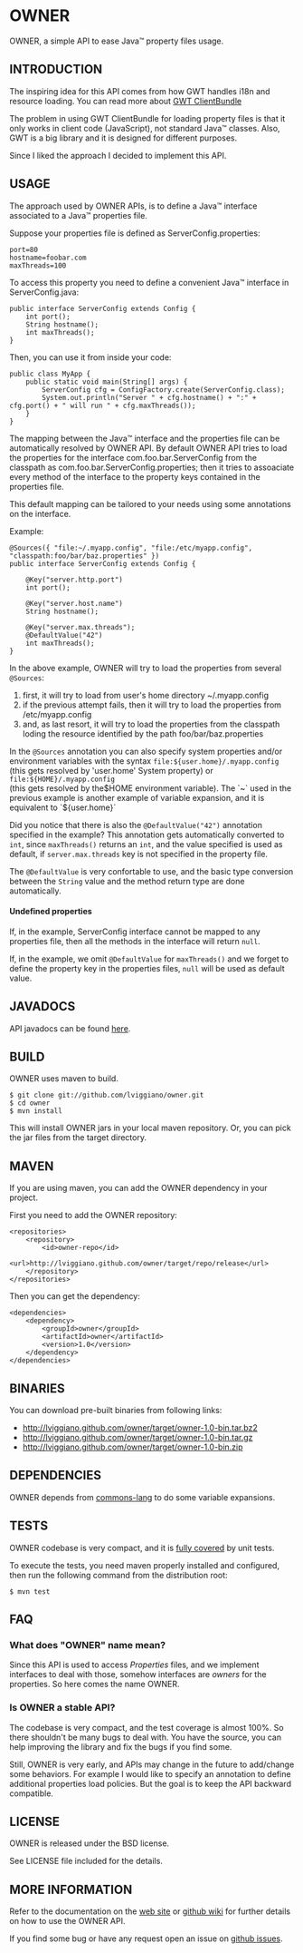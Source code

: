 OWNER
=====

OWNER, a simple API to ease Java™ property files usage.

INTRODUCTION
------------

The inspiring idea for this API comes from how GWT handles i18n and resource loading.
You can read more about [GWT ClientBundle][1]

The problem in using GWT ClientBundle for loading property files is that it only works in client code (JavaScript), 
not standard Java™ classes.
Also, GWT is a big library and it is designed for different purposes. 

Since I liked the approach I decided to implement this API.

[1]: https://developers.google.com/web-toolkit/doc/latest/DevGuideClientBundle

USAGE
-----

The approach used by OWNER APIs, is to define a Java™ interface associated to a Java™ properties file.

Suppose your properties file is defined as ServerConfig.properties:

    port=80
    hostname=foobar.com
    maxThreads=100
    
To access this property you need to define a convenient Java™ interface in ServerConfig.java:

    public interface ServerConfig extends Config {
        int port();
        String hostname();
        int maxThreads();
    }
    
Then, you can use it from inside your code:

    public class MyApp {    
        public static void main(String[] args) {
            ServerConfig cfg = ConfigFactory.create(ServerConfig.class);
            System.out.println("Server " + cfg.hostname() + ":" + cfg.port() + " will run " + cfg.maxThreads());
        }
    }

The mapping between the Java™ interface and the properties file can be automatically resolved by OWNER API.
By default OWNER API tries to load the properties for the interface com.foo.bar.ServerConfig from the classpath as
com.foo.bar.ServerConfig.properties; then it tries to assoaciate every method of the interface to the property keys 
contained in the properties file.

This default mapping can be tailored to your needs using some annotations on the interface. 

Example:

    @Sources({ "file:~/.myapp.config", "file:/etc/myapp.config", "classpath:foo/bar/baz.properties" })
    public interface ServerConfig extends Config {
        
        @Key("server.http.port")
        int port();
        
        @Key("server.host.name")
        String hostname();
        
        @Key("server.max.threads");
        @DefaultValue("42")
        int maxThreads();
    }

In the above example, OWNER will try to load the properties from several `@Sources`:

 1. first, it will try to load from user's home directory ~/.myapp.config
 2. if the previous attempt fails, then it will try to load the properties from /etc/myapp.config
 3. and, as last resort, it will try to load the properties from the classpath loding the resource identified by the path foo/bar/baz.properties

In the `@Sources` annotation you can also specify system properties and/or environment variables with the syntax 
`file:${user.home}/.myapp.config` (this gets resolved by 'user.home' System property) or `file:${HOME}/.myapp.config`  
(this gets resolved by the$HOME environment variable). The `~` used in the previous example is another example of 
variable expansion, and it is equivalent to `${user.home}`

Did you notice that there is also the `@DefaultValue("42")` annotation specified in the example?
This annotation gets automatically converted to `int`, since `maxThreads()` returns an `int`, and the value specified is 
used as default, if `server.max.threads` key is not specified in the property file.

The `@DefaultValue` is very confortable to use, and the basic type conversion between the `String` value and the method 
return type are done automatically.

#### Undefined properties 

If, in the example, ServerConfig interface cannot be mapped to any properties file, then all the methods in the interface 
will return `null`.

If, in the example, we omit `@DefaultValue` for `maxThreads()` and we forget to define the property key in the properties 
files, `null` will be used as default value.

JAVADOCS
--------

API javadocs can be found [here](http://lviggiano.github.com/owner/target/site/apidocs/index.html).

BUILD
-----

OWNER uses maven to build.

    $ git clone git://github.com/lviggiano/owner.git
    $ cd owner
    $ mvn install

This will install OWNER jars in your local maven repository. Or, you can pick the jar files from the target directory.

MAVEN
-----

If you are using maven, you can add the OWNER dependency in your project.

First you need to add the OWNER repository:

    <repositories>
        <repository>
            <id>owner-repo</id>
            <url>http://lviggiano.github.com/owner/target/repo/release</url>
        </repository>
    </repositories>

Then you can get the dependency:

    <dependencies>
        <dependency>
            <groupId>owner</groupId>
            <artifactId>owner</artifactId>
            <version>1.0</version>
        </dependency>
    </dependencies>


BINARIES
--------

You can download pre-built binaries from following links:

 * http://lviggiano.github.com/owner/target/owner-1.0-bin.tar.bz2
 * http://lviggiano.github.com/owner/target/owner-1.0-bin.tar.gz
 * http://lviggiano.github.com/owner/target/owner-1.0-bin.zip

DEPENDENCIES
------------

OWNER depends from [commons-lang][2] to do some variable expansions.

[2]: http://commons.apache.org/lang/

TESTS
-----

OWNER codebase is very compact, and it is [fully covered][coverage-report] by unit tests.

To execute the tests, you need maven properly installed and configured, 
then run the following command from the distribution root:

    $ mvn test

[coverage-report]: http://lviggiano.github.com/owner/target/site/cobertura/index.html

FAQ
---
### What does "OWNER" name mean?

Since this API is used to access *Properties* files, and we implement interfaces to deal with those, 
somehow interfaces are *owners* for the properties. So here comes the name OWNER.

### Is OWNER a stable API?

The codebase is very compact, and the test coverage is almost 100%. So there shouldn't be many bugs to deal with.
You have the source, you can help improving the library and fix the bugs if you find some.

Still, OWNER is very early, and APIs may change in the
future to add/change some behaviors. 
For example I would like to specify an annotation to define additional properties load policies. 
But the goal is to keep the API backward compatible.

LICENSE
-------

OWNER is released under the BSD license. 

See LICENSE file included for the details.

MORE INFORMATION
----------------

Refer to the documentation on the [web site](http://lviggiano.github.com/owner) 
or [github wiki](https://github.com/lviggiano/owner/wiki) for further details on how to use the OWNER API.

If you find some bug or have any request open an issue on [github issues](https://github.com/lviggiano/owner/issues).
